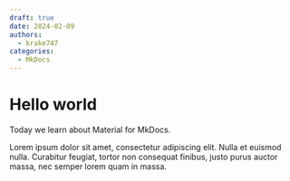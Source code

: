 ```yaml
---
draft: true 
date: 2024-02-09
authors:
  - krake747
categories:
  - MkDocs
---
```


# Hello world

Today we learn about Material for MkDocs.

Lorem ipsum dolor sit amet, consectetur adipiscing elit. Nulla et euismod
nulla. Curabitur feugiat, tortor non consequat finibus, justo purus auctor
massa, nec semper lorem quam in massa.
